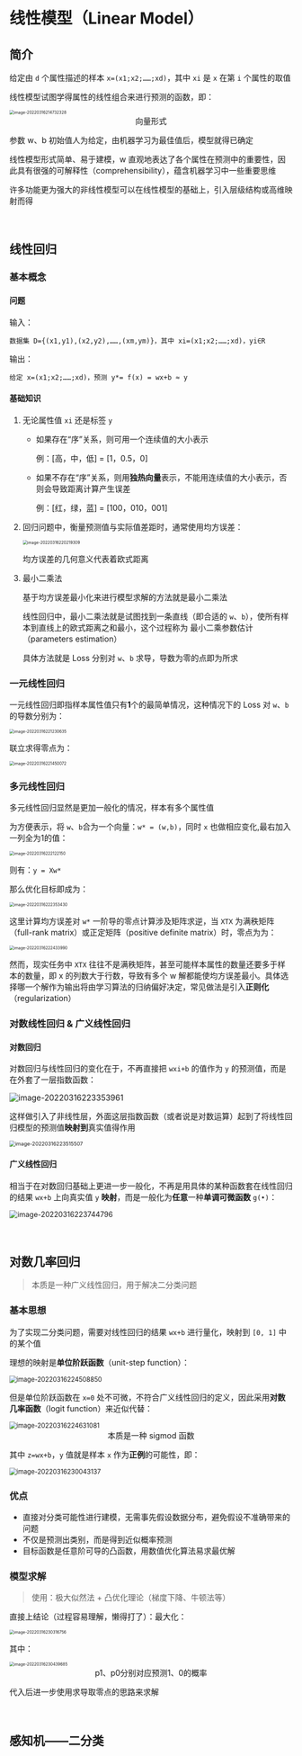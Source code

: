 # 线性模型（Linear Model）

## 简介

给定由 `d` 个属性描述的样本 `x=(x1;x2;……;xd)`，其中 `xi` 是 `x` 在第 `i` 个属性的取值

线性模型试图学得属性的线性组合来进行预测的函数，即：

<img src="https://gitee.com/lrk612/md_picture/raw/master/img/20220316214732.png" alt="image-20220316214732328" style="zoom:50%;" />

<center>向量形式</center>

参数 w、b 初始值人为给定，由机器学习为最佳值后，模型就得已确定

线性模型形式简单、易于建模，w 直观地表达了各个属性在预测中的重要性，因此具有很强的可解释性（comprehensibility），蕴含机器学习中一些重要思维

许多功能更为强大的非线性模型可以在线性模型的基础上，引入层级结构或高维映射而得

&nbsp;

## 线性回归

### 基本概念

#### 问题

输入：

```
数据集 D={(x1,y1),(x2,y2),……,(xm,ym)}，其中 xi=(x1;x2;……;xd)，yi∈R
```

输出：

```
给定 x=(x1;x2;……;xd)，预测 y*= f(x) = wx+b ≈ y
```

#### 基础知识

1. 无论属性值 `xi` 还是标签 `y`

    - 如果存在“序”关系，则可用一个连续值的大小表示

        例：[高，中，低] = [1，0.5，0]

    - 如果不存在“序”关系，则用**独热向量**表示，不能用连续值的大小表示，否则会导致距离计算产生误差

        例：[红，绿，蓝] = [100，010，001]

        

2. 回归问题中，衡量预测值与实际值差距时，通常使用均方误差：

    <img src="https://gitee.com/lrk612/md_picture/raw/master/img/20220316220219.png" alt="image-20220316220219309" style="zoom:50%;" />

    均方误差的几何意义代表着欧式距离

    

3. 最小二乘法

    基于均方误差最小化来进行模型求解的方法就是最小二乘法

    线性回归中，最小二乘法就是试图找到一条直线（即合适的 `w`、`b`），使所有样本到直线上的欧式距离之和最小，这个过程称为 最小二乘参数估计（parameters estimation）

    具体方法就是 Loss 分别对 `w`、`b` 求导，导数为零的点即为所求



### 一元线性回归

一元线性回归即指样本属性值只有**1**个的最简单情况，这种情况下的 Loss 对 `w`、`b` 的导数分别为：

<img src="https://gitee.com/lrk612/md_picture/raw/master/img/20220316221230.png" alt="image-20220316221230635" style="zoom:50%;" />

联立求得零点为：

<img src="https://gitee.com/lrk612/md_picture/raw/master/img/20220316221450.png" alt="image-20220316221450072" style="zoom:50%;" />



### 多元线性回归

多元线性回归显然是更加一般化的情况，样本有多个属性值

为方便表示，将 `w`、`b`合为一个向量：`w* = (w,b)`，同时 `x` 也做相应变化,最右加入一列全为1的值：

<img src="https://gitee.com/lrk612/md_picture/raw/master/img/20220316222122.png" alt="image-20220316222122150" style="zoom:50%;" />

则有：`y = Xw*`

那么优化目标即成为：

<img src="https://gitee.com/lrk612/md_picture/raw/master/img/20220316222353.png" alt="image-20220316222353430" style="zoom:50%;" />

这里计算均方误差对 `w*` 一阶导的零点计算涉及矩阵求逆，当 `XTX` 为满秩矩阵（full-rank matrix）或正定矩阵（positive definite matrix）时，零点为为：

<img src="https://gitee.com/lrk612/md_picture/raw/master/img/20220316222434.png" alt="image-20220316222433990" style="zoom:50%;" />

然而，现实任务中 `XTX` 往往不是满秩矩阵，甚至可能样本属性的数量还要多于样本的数量，即 x 的列数大于行数，导致有多个 w 解都能使均方误差最小。具体选择哪一个解作为输出将由学习算法的归纳偏好决定，常见做法是引入**正则化**（regularization）



### 对数线性回归 & 广义线性回归

#### 对数回归

对数回归与线性回归的变化在于，不再直接把 `wxi+b` 的值作为 `y` 的预测值，而是在外套了一层指数函数：

![image-20220316223353961](https://gitee.com/lrk612/md_picture/raw/master/img/20220316223354.png)

这样做引入了非线性层，外面这层指数函数（或者说是对数运算）起到了将线性回归模型的预测值**映射到**真实值得作用

<img src="https://gitee.com/lrk612/md_picture/raw/master/img/20220316223515.png" alt="image-20220316223515507" style="zoom:65%;" />



#### 广义线性回归

相当于在对数回归基础上更进一步一般化，不再是用具体的某种函数套在线性回归的结果 `wx+b` 上向真实值 `y` **映射**，而是一般化为**任意**一种**单调可微函数** `g(•)`：

<img src="https://gitee.com/lrk612/md_picture/raw/master/img/20220316223744.png" alt="image-20220316223744796" style="zoom:90%;" />

&nbsp;

## 对数几率回归

> 本质是一种广义线性回归，用于解决二分类问题

### 基本思想

为了实现二分类问题，需要对线性回归的结果 `wx+b` 进行量化，映射到 `[0, 1]` 中的某个值

理想的映射是**单位阶跃函数**（unit-step function）：

<img src="https://gitee.com/lrk612/md_picture/raw/master/img/20220316224508.png" alt="image-20220316224508850" style="zoom:80%;" />

但是单位阶跃函数在 `x=0` 处不可微，不符合广义线性回归的定义，因此采用**对数几率函数**（logit function）来近似代替：

<img src="https://gitee.com/lrk612/md_picture/raw/master/img/20220316224631.png" alt="image-20220316224631081" style="zoom:80%;" />

<center>本质是一种 sigmod 函数</center>

其中 `z=wx+b`，`y` 值就是样本 `x` 作为**正例**的可能性，即：

<img src="https://gitee.com/lrk612/md_picture/raw/master/img/20220316230043.png" alt="image-20220316230043137" style="zoom:80%;" />



### 优点

- 直接对分类可能性进行建模，无需事先假设数据分布，避免假设不准确带来的问题
- 不仅是预测出类别，而是得到近似概率预测
- 目标函数是任意阶可导的凸函数，用数值优化算法易求最优解



### 模型求解

> 使用：极大似然法 + 凸优化理论（梯度下降、牛顿法等）

直接上结论（过程容易理解，懒得打了）：最大化：

<img src="https://gitee.com/lrk612/md_picture/raw/master/img/20220316230316.png" alt="image-20220316230316756" style="zoom:50%;" />

其中：

<img src="https://gitee.com/lrk612/md_picture/raw/master/img/20220316230439.png" alt="image-20220316230439685" style="zoom:50%;" />

<center>p1、p0分别对应预测1、0的概率</center>

代入后进一步使用求导取零点的思路来求解

&nbsp;

## 感知机——二分类












